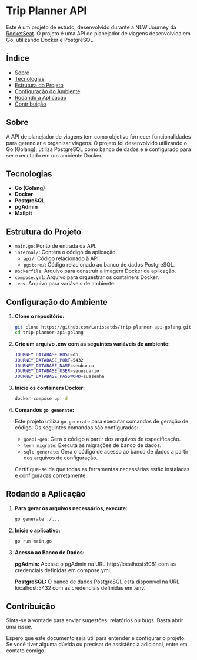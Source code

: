 # Trip Planner API

Este é um projeto de estudo, desenvolvido durante a NLW Journey da [RocketSeat](https://github.com/rocketseat-education). O projeto é uma API de planejador de viagens desenvolvida em Go, utilizando Docker e PostgreSQL. 

## Índice

- [Sobre](#sobre)
- [Tecnologias](#tecnologias)
- [Estrutura do Projeto](#estrutura-do-projeto)
- [Configuração do Ambiente](#configuração-do-ambiente)
- [Rodando a Aplicação](#rodando-a-aplicação)
- [Contribuição](#contribuição)

## Sobre

A API de planejador de viagens tem como objetivo fornecer funcionalidades para gerenciar e organizar viagens. O projeto foi desenvolvido utilizando o Go (Golang), utiliza PostgreSQL como banco de dados e é configurado para ser executado em um ambiente Docker.

## Tecnologias

- **Go (Golang)**
- **Docker**
- **PostgreSQL**
- **pgAdmin**
- **Mailpit**

## Estrutura do Projeto

- `main.go`: Ponto de entrada da API.
- `internal/`: Contém o código da aplicação.
  - `api/`: Código relacionado à API.
  - `pgstore/`: Código relacionado ao banco de dados PostgreSQL.
- `Dockerfile`: Arquivo para construir a imagem Docker da aplicação.
- `compose.yml`: Arquivo para orquestrar os containers Docker.
- `.env`: Arquivo para variáveis de ambiente.

## Configuração do Ambiente

1. **Clone o repositório:**

   ```bash
   git clone https://github.com/Larissatds/trip-planner-api-golang.git
   cd trip-planner-api-golang

2. **Crie um arquivo .env com as seguintes variáveis de ambiente:**
   ```bash
   JOURNEY_DATABASE_HOST=db
   JOURNEY_DATABASE_PORT=5432
   JOURNEY_DATABASE_NAME=seubanco
   JOURNEY_DATABASE_USER=seuusuario
   JOURNEY_DATABASE_PASSWORD=suasenha

  3. **Inicie os containers Docker:**
     ```bash
     docker-compose up -d

  4. **Comandos `go generate`:**
    
     Este projeto utiliza `go generate` para executar comandos de geração de código. Os seguintes comandos são configurados:

      * `goapi-gen`: Gera o código a partir dos arquivos de especificação.
      * `tern migrate`: Executa as migrações de banco de dados.
      * `sqlc generate`: Gera o código de acesso ao banco de dados a partir dos arquivos de configuração.
              
      Certifique-se de que todas as ferramentas necessárias estão instaladas e configuradas corretamente.

## Rodando a Aplicação

1. **Para gerar os arquivos necessários, execute:**
   ```bash
   go generate ./...
   
2. **Inicie o aplicativo:**
    ```bash
    go run main.go
3. **Acesso ao Banco de Dados:**

   **pgAdmin:** Acesse o pgAdmin na URL http://localhost:8081 com as credenciais definidas em compose.yml.

   **PostgreSQL:** O banco de dados PostgreSQL está disponível na URL localhost:5432 com as credenciais definidas em .env.
  
## Contribuição

Sinta-se à vontade para enviar sugestões, relatórios ou bugs. Basta abrir uma issue.

Espero que este documento seja útil para entender e configurar o projeto. Se você tiver alguma dúvida ou precisar de assistência adicional, entre em contato comigo.
